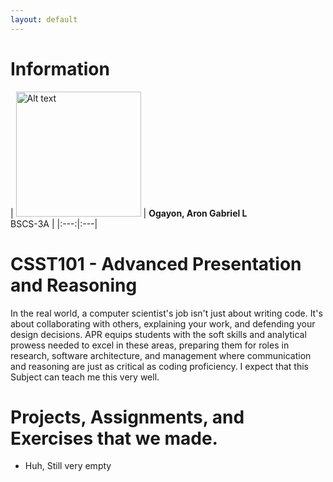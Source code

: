 ```yaml
---
layout: default
---
```


# Information

| <img src="{{'/assets/images/pfp.jpg?v=' | append: site.github.build_revision | relative_url }}" alt="Alt text" width="200" height="200"> | **Ogayon, Aron Gabriel L** <br/>BSCS-3A |
|:---:|:---|

# CSST101 - Advanced Presentation and Reasoning
In the real world, a computer scientist's job isn't just about writing code. It's about collaborating with others, explaining your work, and defending your design decisions. APR equips students with the soft skills and analytical prowess needed to excel in these areas, preparing them for roles in research, software architecture, and management where communication and reasoning are just as critical as coding proficiency. I expect that this Subject can teach me this very well.

# Projects, Assignments, and Exercises that we made.
* Huh, Still very empty
